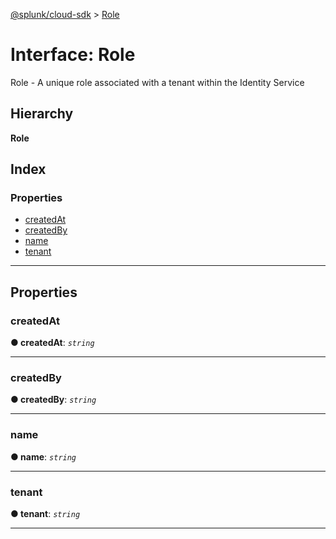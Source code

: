 [@splunk/cloud-sdk](../README.md) > [Role](../interfaces/role.md)

# Interface: Role

Role - A unique role associated with a tenant within the Identity Service

## Hierarchy

**Role**

## Index

### Properties

* [createdAt](role.md#createdat)
* [createdBy](role.md#createdby)
* [name](role.md#name)
* [tenant](role.md#tenant)

---

## Properties

<a id="createdat"></a>

###  createdAt

**● createdAt**: *`string`*

___
<a id="createdby"></a>

###  createdBy

**● createdBy**: *`string`*

___
<a id="name"></a>

###  name

**● name**: *`string`*

___
<a id="tenant"></a>

###  tenant

**● tenant**: *`string`*

___

